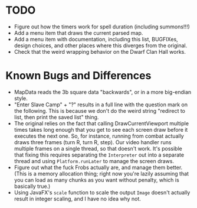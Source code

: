 # TODO

- Figure out how the timers work for spell duration (including summons!!!)
- Add a menu item that draws the current parsed map.
- Add a menu item with documentation, including this list, BUGFIXes, design choices, and other places where this
  diverges from the original.
- Check that the weird wrapping behavior on the Dwarf Clan Hall works.

# Known Bugs and Differences

- MapData reads the 3b square data "backwards", or in a more big-endian style.
- "Enter Slave Camp" + "?" results in a full line with the question mark on the following. This is because we don't
  do the weird string "redirect to list, then print the saved list" thing.
- The original relies on the fact that calling DrawCurrentViewport multiple times takes long enough that you get to see
  each screen draw before it executes the next one. So, for instance, running from combat actually draws three frames 
  (turn R, turn R, step). Our video handler runs multiple frames on a single thread, so that doesn't work. It's possible
  that fixing this requires separating the `Interpreter` out into a separate thread and using `Platform.runLater` to 
  manage the screen draws.
- Figure out what the fuck Frobs actually are, and manage them better. (This is a memory allocation thing; right now
  you're lazily assuming that you can load as many chunks as you want without penalty, which is basically true.)
- Using JavaFX's `scale` function to scale the output `Image` doesn't actually result in integer scaling, and I 
  have no idea why not.
